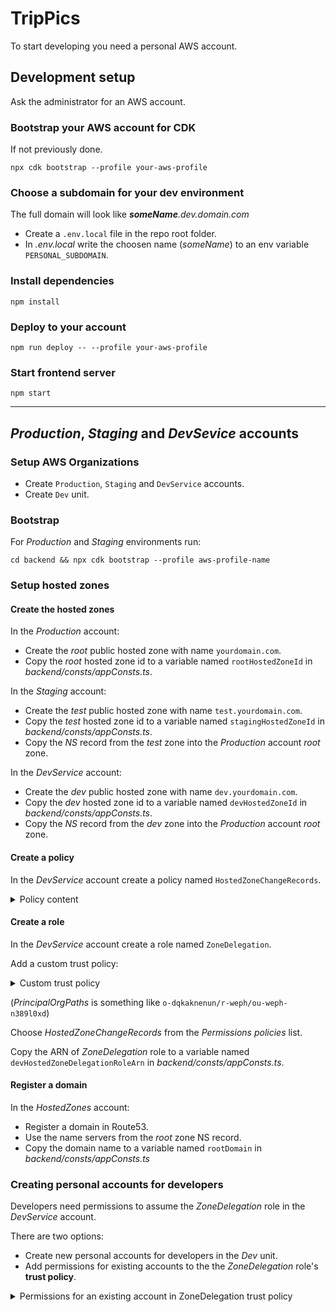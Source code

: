 # TripPics

To start developing you need a personal AWS account.

## Development setup

Ask the administrator for an AWS account.

### Bootstrap your AWS account for CDK

If not previously done.

`npx cdk bootstrap --profile your-aws-profile`

### Choose a subdomain for your dev environment

The full domain will look like *__someName__.dev.domain.com*

* Create a `.env.local` file in the repo root folder.
* In *.env.local* write the choosen name (*someName*) to an env variable `PERSONAL_SUBDOMAIN`.

### Install dependencies

`npm install`

### Deploy to your account

`npm run deploy -- --profile your-aws-profile`

### Start frontend server

`npm start`

----

## *Production*, *Staging* and *DevSevice* accounts

### Setup AWS Organizations
* Create `Production`, `Staging` and `DevService` accounts.
* Create `Dev` unit.

### Bootstrap

For *Production* and *Staging* environments run:

`cd backend && npx cdk bootstrap --profile aws-profile-name`

### Setup hosted zones

#### Create the hosted zones

In the *Production* account:
* Create the *root* public hosted zone with name `yourdomain.com`.
* Copy the *root* hosted zone id to a variable named `rootHostedZoneId` in *backend/consts/appConsts.ts*.

In the *Staging* account:
* Create the *test* public hosted zone with name `test.yourdomain.com`.
* Copy the *test* hosted zone id to a variable named `stagingHostedZoneId` in *backend/consts/appConsts.ts*.
* Copy the *NS* record from the *test* zone into the *Production* account *root* zone.

In the *DevService* account:
* Create the *dev* public hosted zone with name `dev.yourdomain.com`.
* Copy the *dev* hosted zone id to a variable named `devHostedZoneId` in *backend/consts/appConsts.ts*.
* Copy the *NS* record from the *dev* zone into the *Production* account *root* zone.

#### Create a policy

In the *DevService* account create a policy named `HostedZoneChangeRecords`.

<details>
    <summary>Policy content</summary>

    {
        "Version": "2012-10-17",
        "Statement": [
            {
                "Effect": "Allow",
                "Action": "route53:ChangeResourceRecordSets",
                "Resource": "arn:aws:route53:::hostedzone/DEV_HOSTED_ZONE_ID"
            },
            {
                "Effect": "Allow",
                "Action": "route53:ListHostedZonesByName",
                "Resource": "*"
            }
        ]
    }
</details>

#### Create a role

In the *DevService* account create a role named `ZoneDelegation`.

Add a custom trust policy:

<details>
    <summary>Custom trust policy</summary>

    {
        "Version": "2012-10-17",
        "Statement": [
            {
                "Effect": "Allow",
                "Principal": {
                    "AWS": "*"
                },
                "Action": "sts:AssumeRole",
                "Condition": {
                    "ForAnyValue:StringLike": {
                        "aws:PrincipalOrgPaths": "ORGANIZATIONS_PATH_TO_DEV_UNIT/*"
                    }
                }
            }
        ]
    }
</details>

(*PrincipalOrgPaths* is something like `o-dqkaknenun/r-weph/ou-weph-n389l0xd`)

Choose *HostedZoneChangeRecords* from the *Permissions policies* list.

Copy the ARN of *ZoneDelegation* role to a variable named `devHostedZoneDelegationRoleArn` in *backend/consts/appConsts.ts*.

#### Register a domain

In the *HostedZones* account:

* Register a domain in Route53.
* Use the name servers from the *root* zone NS record.
* Copy the domain name to a variable named `rootDomain` in *backend/consts/appConsts.ts*

### Creating personal accounts for developers

Developers need permissions to assume the *ZoneDelegation* role in the *DevService* account.

There are two options:

* Create new personal accounts for developers in the *Dev* unit.
* Add permissions for existing accounts to the the *ZoneDelegation* role's **trust policy**.

<details>
    <summary>Permissions for an existing account in ZoneDelegation trust policy</summary>

     {
        "Effect": "Allow",
        "Principal": {
            "AWS": "ACCOUNT_ID"
        },
        "Action": "sts:AssumeRole"
    }
</details>